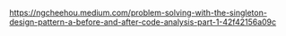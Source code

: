  
 https://ngcheehou.medium.com/problem-solving-with-the-singleton-design-pattern-a-before-and-after-code-analysis-part-1-42f42156a09c

